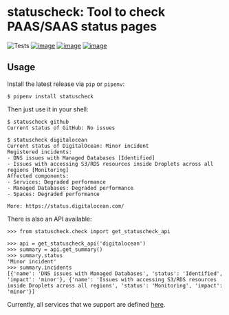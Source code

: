 # statuscheck: Tool to check PAAS/SAAS status pages

![Tests](https://github.com/amureki/statuscheck/workflows/Tests/badge.svg)
[![image](https://img.shields.io/pypi/v/statuscheck.svg)](https://pypi.org/project/statuscheck/)
[![image](https://img.shields.io/pypi/l/statuscheck.svg)](https://pypi.org/project/statuscheck/)
[![image](https://img.shields.io/pypi/pyversions/statuscheck.svg)](https://pypi.org/project/statuscheck/)

## Usage

Install the latest release via `pip` or `pipenv`:

    $ pipenv install statuscheck

Then just use it in your shell:

    $ statuscheck github
    Current status of GitHub: No issues

    $ statuscheck digitalocean
    Current status of DigitalOcean: Minor incident
    Registered incidents:
    - DNS issues with Managed Databases [Identified]
    - Issues with accessing S3/RDS resources inside Droplets across all regions [Monitoring]
    Affected components:
    - Services: Degraded performance
    - Managed Databases: Degraded performance
    - Spaces: Degraded performance

    More: https://status.digitalocean.com/

There is also an API available:


    >>> from statuscheck.check import get_statuscheck_api

    >>> api = get_statuscheck_api('digitalocean')
    >>> summary = api.get_summary()
    >>> summary.status
    'Minor incident'
    >>> summary.incidents
    [{'name': 'DNS issues with Managed Databases', 'status': 'Identified', 'impact': 'minor'}, {'name': 'Issues with accessing S3/RDS resources inside Droplets across all regions', 'status': 'Monitoring', 'impact': 'minor'}]


Currently, all services that we support are defined [here](statuscheck/services/__init__.py).

